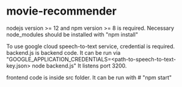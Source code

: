 # movie-recommender

nodejs version >= 12 and npm version >= 8 is required. Necessary node_modules should be installed with "npm install" 

To use google cloud speech-to-text service, credential is required.
backend.js is backend code. It can be run via "GOOGLE_APPLICATION_CREDENTIALS=<path-to-speech-to-text-key.json> node backend.js" It listens port 3200.

frontend code is inside src folder. It can be run with # "npm start"
